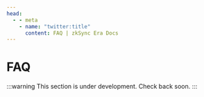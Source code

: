 ```yaml
---
head:
  - - meta
    - name: "twitter:title"
      content: FAQ | zkSync Era Docs
---
```


# FAQ

:::warning
This section is under development. Check back soon.
:::
